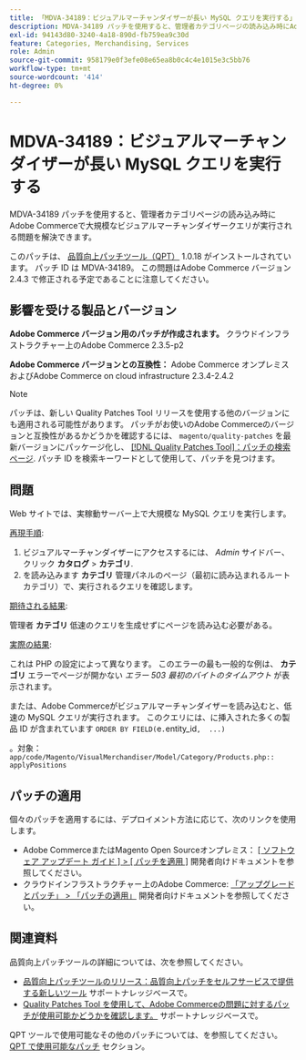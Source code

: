 ```yaml
---
title: 「MDVA-34189：ビジュアルマーチャンダイザーが長い MySQL クエリを実行する」
description: MDVA-34189 パッチを使用すると、管理者カテゴリページの読み込み時にAdobe Commerceで大規模なビジュアルマーチャンダイザークエリが実行される問題を解決できます。
exl-id: 94143d80-3240-4a18-890d-fb759ea9c30d
feature: Categories, Merchandising, Services
role: Admin
source-git-commit: 958179e0f3efe08e65ea8b0c4c4e1015e3c5bb76
workflow-type: tm+mt
source-wordcount: '414'
ht-degree: 0%

---
```


# MDVA-34189：ビジュアルマーチャンダイザーが長い MySQL クエリを実行する

MDVA-34189 パッチを使用すると、管理者カテゴリページの読み込み時にAdobe Commerceで大規模なビジュアルマーチャンダイザークエリが実行される問題を解決できます。

このパッチは、 [品質向上パッチツール（QPT）](/help/announcements/adobe-commerce-announcements/magento-quality-patches-released-new-tool-to-self-serve-quality-patches.md) 1.0.18 がインストールされています。 パッチ ID は MDVA-34189。 この問題はAdobe Commerce バージョン 2.4.3 で修正される予定であることに注意してください。

## 影響を受ける製品とバージョン

**Adobe Commerce バージョン用のパッチが作成されます。** クラウドインフラストラクチャー上のAdobe Commerce 2.3.5-p2

**Adobe Commerce バージョンとの互換性：** Adobe Commerce オンプレミスおよびAdobe Commerce on cloud infrastructure 2.3.4-2.4.2

>[!NOTE]
>
>パッチは、新しい Quality Patches Tool リリースを使用する他のバージョンにも適用される可能性があります。 パッチがお使いのAdobe Commerceのバージョンと互換性があるかどうかを確認するには、 `magento/quality-patches` を最新バージョンにパッケージ化し、 [[!DNL Quality Patches Tool]：パッチの検索ページ](https://devdocs.magento.com/quality-patches/tool.html#patch-grid). パッチ ID を検索キーワードとして使用して、パッチを見つけます。

## 問題

Web サイトでは、実稼動サーバー上で大規模な MySQL クエリを実行します。

<u>再現手順</u>:

1. ビジュアルマーチャンダイザーにアクセスするには、 *Admin* サイドバー、クリック **カタログ** > **カテゴリ**.
1. を読み込みます **カテゴリ** 管理パネルのページ（最初に読み込まれるルートカテゴリ）で、実行されるクエリを確認します。

<u>期待される結果</u>:

管理者 **カテゴリ** 低速のクエリを生成せずにページを読み込む必要がある。

<u>実際の結果</u>:

これは PHP の設定によって異なります。 このエラーの最も一般的な例は、 **カテゴリ** エラーでページが開かない *エラー 503 最初のバイトのタイムアウト* が表示されます。

または、Adobe Commerceがビジュアルマーチャンダイザーを読み込むと、低速の MySQL クエリが実行されます。 このクエリには、に挿入された多くの製品 ID が含まれています `ORDER BY FIELD(`e`.`entity_id`,  ...)`

。対象： `app/code/Magento/VisualMerchandiser/Model/Category/Products.php:: applyPositions`

## パッチの適用

個々のパッチを適用するには、デプロイメント方法に応じて、次のリンクを使用します。

* Adobe CommerceまたはMagento Open Sourceオンプレミス： [[ ソフトウェア アップデート ガイド ] > [ パッチを適用 ]](https://devdocs.magento.com/guides/v2.4/comp-mgr/patching/mqp.html) 開発者向けドキュメントを参照してください。
* クラウドインフラストラクチャー上のAdobe Commerce: [「アップグレードとパッチ」 > 「パッチの適用」](https://devdocs.magento.com/cloud/project/project-patch.html) 開発者向けドキュメントを参照してください。

## 関連資料

品質向上パッチツールの詳細については、次を参照してください。

* [品質向上パッチツールのリリース：品質向上パッチをセルフサービスで提供する新しいツール](/help/announcements/adobe-commerce-announcements/magento-quality-patches-released-new-tool-to-self-serve-quality-patches.md) サポートナレッジベースで。
* [Quality Patches Tool を使用して、Adobe Commerceの問題に対するパッチが使用可能かどうかを確認します。](/help/support-tools/patches-available-in-qpt-tool/check-patch-for-magento-issue-with-magento-quality-patches.md) サポートナレッジベースで。

QPT ツールで使用可能なその他のパッチについては、を参照してください。 [QPT で使用可能なパッチ](https://support.magento.com/hc/en-us/sections/360010506631-Patches-available-in-QPT-tool-) セクション。
